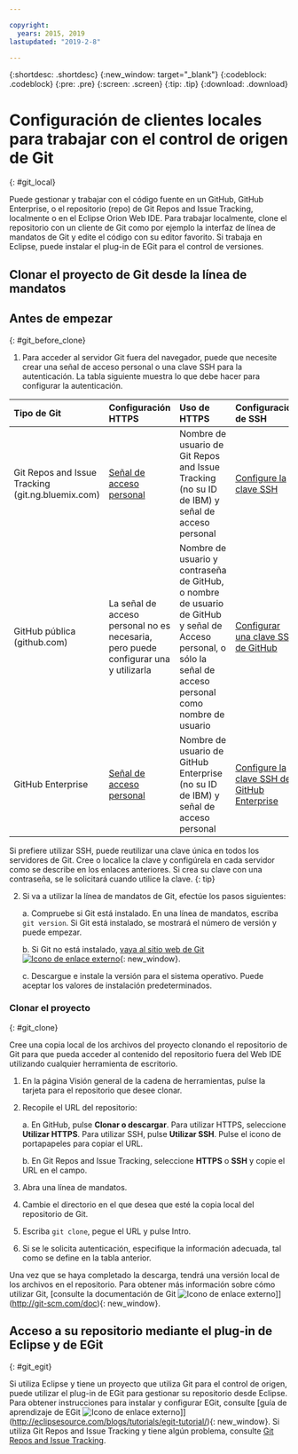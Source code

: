 ```yaml
---

copyright:
  years: 2015, 2019
lastupdated: "2019-2-8"

---
```


{:shortdesc: .shortdesc}
{:new_window: target="_blank"}
{:codeblock: .codeblock}
{:pre: .pre}
{:screen: .screen}
{:tip: .tip}
{:download: .download}

# Configuración de clientes locales para trabajar con el control de origen de Git
{: #git_local}


Puede gestionar y trabajar con el código fuente en un GitHub, GitHub Enterprise, o el repositorio (repo) de Git Repos and Issue Tracking, localmente o en el Eclipse Orion Web IDE. Para trabajar localmente, clone el repositorio con un cliente de Git como por ejemplo la interfaz de línea de mandatos de Git y edite el código con su editor favorito. Si trabaja en Eclipse, puede instalar el plug-in de EGit para el control de versiones.

## Clonar el proyecto de Git desde la línea de mandatos


## Antes de empezar
{: #git_before_clone}

1. Para acceder al servidor Git fuera del navegador, puede que necesite crear una señal de acceso personal o una clave SSH para la autenticación. La tabla siguiente muestra lo que debe hacer para configurar la autenticación.

| Tipo de Git  | Configuración HTTPS | Uso de HTTPS |  Configuración de SSH |
|:-----------|:-------------|:------------|:-------------|
| Git Repos and Issue Tracking (git.ng.bluemix.com) | [Señal de acceso personal](/docs/services/ContinuousDelivery?topic=ContinuousDelivery-git_working#git_authentication) | Nombre de usuario de Git Repos and Issue Tracking (no su ID de IBM) y señal de acceso personal | [Configure la clave SSH](/docs/services/ContinuousDelivery?topic=ContinuousDelivery-git_working#git_authentication) |
| GitHub pública (github.com) | La señal de acceso personal no es necesaria, pero puede configurar una y utilizarla | Nombre de usuario y contraseña de GitHub, o nombre de usuario de GitHub y señal de Acceso personal, o sólo la señal de acceso personal como nombre de usuario | [Configurar una clave SSH de GitHub](https://help.github.com/articles/generating-a-new-ssh-key-and-adding-it-to-the-ssh-agent/) |
| GitHub Enterprise | [Señal de acceso personal](/docs/services/ghededicated?topic=ghededicated-gheded_getting_started#ghe_auth) | Nombre de usuario de GitHub Enterprise (no su ID de IBM) y señal de acceso personal | [Configure la clave SSH de GitHub Enterprise](/docs/services/ghededicated?topic=ghededicated-gheded_getting_started#ghe_auth) |

Si prefiere utilizar SSH, puede reutilizar una clave única en todos los servidores de Git. Cree o localice la clave y configúrela en cada servidor como se describe en los enlaces anteriores. Si crea su clave con una contraseña, se le solicitará cuando utilice la clave.
{: tip}

2. Si va a utilizar la línea de mandatos de Git, efectúe los pasos siguientes:

    a. Compruebe si Git está instalado. En una línea de mandatos, escriba `git version`. Si Git está instalado, se mostrará el número de versión y puede empezar.

    b. Si Git no está instalado, [vaya al sitio web de Git ![Icono de enlace externo](../../icons/launch-glyph.svg "Icono de enlace externo")](http://git-scm.com/downloads){: new_window}.

    c. Descargue e instale la versión para el sistema operativo. Puede aceptar los valores de instalación predeterminados.


### Clonar el proyecto
{: #git_clone}

Cree una copia local de los archivos del proyecto clonando el repositorio de Git para que pueda acceder al contenido del repositorio fuera del Web IDE utilizando cualquier herramienta de escritorio.

1. En la página Visión general de la cadena de herramientas, pulse la tarjeta para el repositorio que desee clonar.

2. Recopile el URL del repositorio:

   a. En GitHub, pulse **Clonar o descargar**. Para utilizar HTTPS, seleccione **Utilizar HTTPS**.  Para utilizar SSH, pulse **Utilizar SSH**. Pulse el icono de portapapeles para copiar el URL.

   b. En Git Repos and Issue Tracking, seleccione **HTTPS** o **SSH** y copie el URL en el campo.

3. Abra una línea de mandatos.

4. Cambie el directorio en el que desea que esté la copia local del repositorio de Git.

5. Escriba `git clone`, pegue el URL y pulse Intro.

6. Si se le solicita autenticación, especifique la información adecuada, tal como se define en la tabla anterior.


Una vez que se haya completado la descarga, tendrá una versión local de los archivos en el repositorio. Para obtener más información sobre cómo utilizar Git, [consulte la documentación de Git ![Icono de enlace externo](../../icons/launch-glyph.svg "Icono de enlace externo")]](http://git-scm.com/doc){: new_window}.


## Acceso a su repositorio mediante el plug-in de Eclipse y de EGit
{: #git_egit}

Si utiliza Eclipse y tiene un proyecto que utiliza Git para el control de origen, puede utilizar el plug-in de EGit para gestionar su repositorio desde Eclipse. Para obtener instrucciones para instalar y configurar EGit, consulte [guía de aprendizaje de EGit ![Icono de enlace externo](../../icons/launch-glyph.svg "Icono de enlace externo")]](http://eclipsesource.com/blogs/tutorials/egit-tutorial/){: new_window}.
Si utiliza Git Repos and Issue Tracking y tiene algún problema, consulte [Git Repos and Issue Tracking](/docs/services/ContinuousDelivery?topic=ContinuousDelivery-git_working#git_local).
